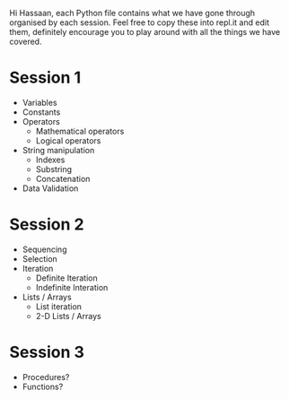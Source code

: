 Hi Hassaan, each Python file contains what we have gone through organised by each session.
Feel free to copy these into repl.it and edit them, definitely encourage you to play around with all the things we have covered.

# Session 1
* Variables
* Constants
* Operators
    * Mathematical operators
    * Logical operators
* String manipulation
    * Indexes
    * Substring
    * Concatenation
* Data Validation

# Session 2
* Sequencing
* Selection
* Iteration
    * Definite Iteration
    * Indefinite Interation
* Lists / Arrays
    * List iteration
    * 2-D Lists / Arrays

# Session 3
* Procedures?
* Functions?